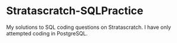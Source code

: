 # Stratascratch-SQLPractice
My solutions to SQL coding questions on Stratascratch. I have only attempted coding in PostgreSQL.
